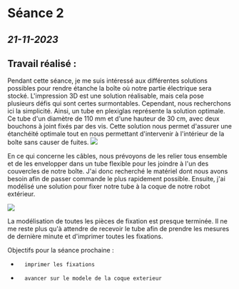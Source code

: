 # **Séance 2**
## *21-11-2023* 
## Travail réalisé :
Pendant cette séance, je me suis intéressé aux différentes solutions possibles pour rendre étanche la boîte où  notre partie électrique sera stocké. L'impression 3D est une solution réalisable, mais cela pose plusieurs défis qui sont certes surmontables. Cependant, nous recherchons ici la simplicité. 
Ainsi, un tube en plexiglas représente la solution optimale. Ce tube d'un diamètre de 110 mm et d'une hauteur de 30 cm, avec deux bouchons à joint fixés par des vis. Cette solution nous permet d'assurer une étanchéité optimale tout en nous permettant d'intervenir à l'intérieur de la boîte sans causer de fuites.
![](https://cdn.discordapp.com/attachments/1149289979713945660/1176887709541871767/1700603136403.jpg?ex=65708117&is=655e0c17&hm=80a9b3fed28fab7d7bc92150ea5377c2f4662ddf732ffb6d4a539f0a1404afc1&)

En ce qui concerne les câbles, nous prévoyons de les relier tous ensemble et de les envelopper dans un tube flexible pour les joindre à l'un des couvercles de notre boîte. J'ai donc recherché le matériel dont nous avons besoin afin de passer commande le plus rapidement possible. Ensuite, j'ai modélisé une solution pour fixer notre tube à la coque de notre robot extérieur.

![](https://encrypted-tbn0.gstatic.com/images?q=tbn:ANd9GcTjWVFg3bTXzzFX2P4eeJvNprMk_y_tqYPhuQ&usqp=CAU)


La modélisation de toutes les pièces de fixation est presque terminée. Il ne me reste plus qu'à attendre de recevoir le tube afin de prendre les mesures de dernière minute et d'imprimer toutes les fixations.


Objectifs pour la séance prochaine : 
-       imprimer les fixations
-       avancer sur le modele de la coque exterieur

